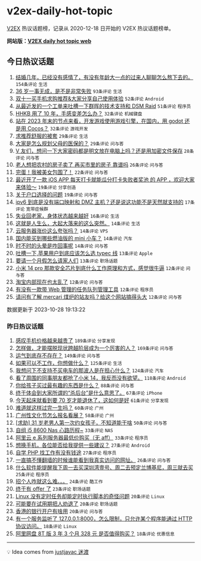 # v2ex-daily-hot-topic

[V2EX](https://www.v2ex.com/) 热议话题榜，记录从 2020-12-18 日开始的 V2EX 热议话题榜单。

**网站版：[V2EX daily hot topic web](https://boojack.github.io/v2ex-daily-hot-topic-web/)**

## 今日热议话题

<!-- TODAY BEGIN -->

1. [结婚几年，已经没有感情了，有没有年龄大一点的过来人聊聊怎么熬下去的。](https://www.v2ex.com/t/986200) `154条评论` `生活`
1. [36 岁一事无成，是不是非常失败](https://www.v2ex.com/t/986206) `93条评论` `生活`
1. [双十一买手机求购推荐&大家分享自己使用体验](https://www.v2ex.com/t/986198) `52条评论` `Android`
1. [从最近发的一个工单来吐槽一下群晖的技术支持和 DSM Raid](https://www.v2ex.com/t/986195) `51条评论` `程序员`
1. [HHKB 用了 10 年，手感变差怎么办？](https://www.v2ex.com/t/986182) `32条评论` `机械键盘`
1. [站在 2023 年末的节点来看，开发游戏使用游戏引擎，在国内，用 godot 还是用 Cocos？](https://www.v2ex.com/t/986188) `32条评论` `游戏开发`
1. [求推荐舒服的被套](https://www.v2ex.com/t/986192) `29条评论` `生活`
1. [大家是怎么规划父母的医保的？](https://www.v2ex.com/t/986227) `29条评论` `问与答`
1. [V 友们，想问一下大家密码都是明文放在电脑上吗？还是用加密文件保存](https://www.v2ex.com/t/986217) `28条评论` `问与答`
1. [老人想把农村的房子卖了 再买市里的房子 靠谱吗](https://www.v2ex.com/t/986266) `26条评论` `问与答`
1. [完蛋！我被美女包围了！](https://www.v2ex.com/t/986304) `22条评论` `问与答`
1. [最近开了一款 iOS APP 每天打卡就能瓜分打卡失败者奖池 的 APP ，欢迎大家来体验～](https://www.v2ex.com/t/986226) `19条评论` `分享创造`
1. [关于户口选择的问题](https://www.v2ex.com/t/986224) `19条评论` `问与答`
1. [ipv6 到底是没有端口映射和 DMZ 主机？还是说这功能不是天然就支持的](https://www.v2ex.com/t/986314) `17条评论` `宽带症候群`
1. [失业回老家，身体状态越来越好](https://www.v2ex.com/t/986296) `16条评论` `生活`
1. [这就是人生么，大起大落来的这么突然。](https://www.v2ex.com/t/986273) `14条评论` `生活`
1. [云服务器涨价这么夸张吗？](https://www.v2ex.com/t/986264) `14条评论` `VPS`
1. [国内能买到哪些燃油版的 mini 小车？](https://www.v2ex.com/t/986238) `14条评论` `汽车`
1. [时不时的头晕是咋回事呢](https://www.v2ex.com/t/986207) `14条评论` `问与答`
1. [吐槽一下,苹果用户到底应该怎么选 typec 线](https://www.v2ex.com/t/986262) `13条评论` `Apple`
1. [要请一个月假怎么请家人们](https://www.v2ex.com/t/986187) `13条评论` `职场话题`
1. [小米 14 pro 那款安全芯片到底什么工作原理和方式，感觉很牛逼](https://www.v2ex.com/t/986288) `12条评论` `问与答`
1. [淘宝内部现在也太乱了](https://www.v2ex.com/t/986269) `12条评论` `问与答`
1. [有没有一款带 Web 管理的任务队列管理工具](https://www.v2ex.com/t/986232) `12条评论` `程序员`
1. [请问有了解 mercari 煤炉的站友吗？给这个网站搞得头大](https://www.v2ex.com/t/986185) `12条评论` `问与答`

数据更新于 2023-10-28 19:13:22

<!-- TODAY END -->

### 昨日热议话题

<!-- YESTERDAY BEGIN -->

1. [感叹手机价格越来越贵了](https://www.v2ex.com/t/985919) `189条评论` `分享发现`
1. [怎样做，才能摆脱现状跨越阶层成为一个厉害的人？](https://www.v2ex.com/t/985858) `169条评论` `问与答`
1. [运气到底存不存在？](https://www.v2ex.com/t/985894) `149条评论` `问与答`
1. [如果可以不工作，你想做什么？](https://www.v2ex.com/t/985967) `125条评论` `生活`
1. [我想问下不支持不买电车的那波人是在担心什么？](https://www.v2ex.com/t/985987) `124条评论` `汽车`
1. [看了周围的同事朋友都抢了小米 14，我反而没有欲望。](https://www.v2ex.com/t/985871) `118条评论` `Android`
1. [你给孩子买过最有趣的东西是什么？](https://www.v2ex.com/t/985861) `88条评论` `问与答`
1. [终于体会到大家所谓的“杀后台”是什么意思了。](https://www.v2ex.com/t/985897) `67条评论` `iPhone`
1. [今天起床就看到要 70 岁才能退休了，这如何是好](https://www.v2ex.com/t/985869) `61条评论` `分享发现`
1. [难道就这样过完一生吗？](https://www.v2ex.com/t/986042) `60条评论` `广州`
1. [广州性文化节怎么报名看展？](https://www.v2ex.com/t/985850) `58条评论` `广州`
1. [[求助] 31 岁老男人第一次约女孩子，不知道能干啥](https://www.v2ex.com/t/986043) `50条评论` `问与答`
1. [自组 i5 8600 Nas 心路历程~](https://www.v2ex.com/t/986050) `33条评论` `NAS`
1. [阿里云 e 系列服务器最低价购买（无 aff）](https://www.v2ex.com/t/985901) `33条评论` `程序员`
1. [想换手机，各位能否给我提供一些建议？](https://www.v2ex.com/t/986041) `27条评论` `Android`
1. [自学 PHP 找工作有没有钱途](https://www.v2ex.com/t/986033) `27条评论` `程序员`
1. [一直搞不懂翻墙的时候谁能看到我真实访问的网址。](https://www.v2ex.com/t/986047) `26条评论` `问与答`
1. [什么软件能提醒我下周一去买深圳湾壹号、周二去预定兰博基尼，周三就去买](https://www.v2ex.com/t/985910) `25条评论` `程序员`
1. [招个人咋就这么难。。。](https://www.v2ex.com/t/986104) `24条评论` `酷工作`
1. [终于有 offer 了](https://www.v2ex.com/t/986028) `23条评论` `职场话题`
1. [Linux 没有定时任务却能定时执行脚本的奇怪问题](https://www.v2ex.com/t/986091) `20条评论` `Linux`
1. [可能要在试用期把人劝退了](https://www.v2ex.com/t/985968) `20条评论` `职场话题`
1. [香港的银行开户有啥用](https://www.v2ex.com/t/985885) `20条评论` `问与答`
1. [有一个服务监听了 127.0.0.1:8000，怎么限制，只允许某个程序能通过 HTTP 协议访问。](https://www.v2ex.com/t/986086) `18条评论` `Linux`
1. [阿里网盘 8T 版 3 年 3 个月 328 元 是否值得购买？](https://www.v2ex.com/t/985950) `18条评论` `优惠信息`

<!-- YESTERDAY END -->

---

💡 Idea comes from [justjavac 迷渡](https://github.com/justjavac/)
